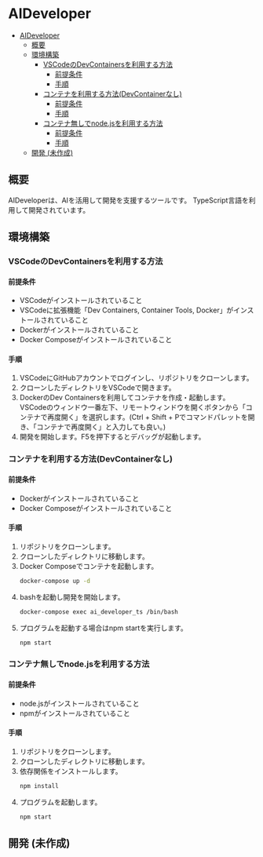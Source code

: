 # AIDeveloper

- [AIDeveloper](#aideveloper)
  - [概要](#概要)
  - [環境構築](#環境構築)
    - [VSCodeのDevContainersを利用する方法](#vscodeのdevcontainersを利用する方法)
      - [前提条件](#前提条件)
      - [手順](#手順)
    - [コンテナを利用する方法(DevContainerなし)](#コンテナを利用する方法devcontainerなし)
      - [前提条件](#前提条件-1)
      - [手順](#手順-1)
    - [コンテナ無しでnode.jsを利用する方法](#コンテナ無しでnodejsを利用する方法)
      - [前提条件](#前提条件-2)
      - [手順](#手順-2)
  - [開発 (未作成)](#開発-未作成)

## 概要
AIDeveloperは、AIを活用して開発を支援するツールです。
TypeScript言語を利用して開発されています。

## 環境構築
### VSCodeのDevContainersを利用する方法
#### 前提条件
- VSCodeがインストールされていること
- VSCodeに拡張機能「Dev Containers, Container Tools, Docker」がインストールされていること
- Dockerがインストールされていること
- Docker Composeがインストールされていること

#### 手順
1. VSCodeにGitHubアカウントでログインし、リポジトリをクローンします。
2. クローンしたディレクトリをVSCodeで開きます。
3. DockerのDev Containersを利用してコンテナを作成・起動します。VSCodeのウィンドウ一番左下、リモートウィンドウを開くボタンから「コンテナで再度開く」を選択します。(Ctrl + Shift + Pでコマンドパレットを開き、「コンテナで再度開く」と入力しても良い。)
4. 開発を開始します。F5を押下するとデバッグが起動します。

### コンテナを利用する方法(DevContainerなし)
#### 前提条件
- Dockerがインストールされていること
- Docker Composeがインストールされていること

#### 手順
1. リポジトリをクローンします。
2. クローンしたディレクトリに移動します。
3. Docker Composeでコンテナを起動します。
   ```bash
   docker-compose up -d
   ```
4. bashを起動し開発を開始します。
   ```bash
   docker-compose exec ai_developer_ts /bin/bash
   ```
4. プログラムを起動する場合はnpm startを実行します。
   ```bash
   npm start
   ```

### コンテナ無しでnode.jsを利用する方法
#### 前提条件
- node.jsがインストールされていること
- npmがインストールされていること

#### 手順
1. リポジトリをクローンします。
2. クローンしたディレクトリに移動します。
3. 依存関係をインストールします。
   ```bash
   npm install
   ```
4. プログラムを起動します。
   ```bash
   npm start
   ```

## 開発 (未作成)
